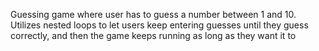 Guessing game where user has to guess a number between 1 and 10. Utilizes nested loops to let users keep entering guesses until they guess correctly, and then the game keeps running as long as they want it to
